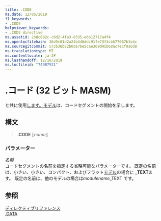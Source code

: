 ```yaml
---
title: .CODE
ms.date: 12/06/2019
f1_keywords:
- .CODE
helpviewer_keywords:
- .CODE directive
ms.assetid: 2b8c882c-c0d2-4fa3-8335-e6b12717a4f4
ms.openlocfilehash: 36d9c01d2a24b446ddc91fe73f3cb677067b3e4c
ms.sourcegitcommit: 573b36b52b0de7be5cae309d45b68ac7ecf9a6d8
ms.translationtype: MT
ms.contentlocale: ja-JP
ms.lasthandoff: 12/10/2019
ms.locfileid: "74987921"
---
```

# <a name="code-32-bit-masm"></a>.コード (32 ビット MASM)

と共に使用[します。モデル](../../assembler/masm/dot-model.md)は、コードセグメントの開始を示します。

## <a name="syntax"></a>構文

> **.CODE** ⟦*name*⟧

### <a name="parameters"></a>パラメーター

*名前*\
コードセグメントの名前を指定する省略可能なパラメーターです。 既定の名前は、小さい、小さい、コンパクト、およびフラット[モデル](../../assembler/masm/dot-model.md)の場合に **_TEXT**ます。 既定の名前は、他のモデルの場合は*modulename*_TEXT です。

## <a name="see-also"></a>参照

[ディレクティブリファレンス](../../assembler/masm/directives-reference.md)\
[.DATA](../../assembler/masm/dot-data.md)
